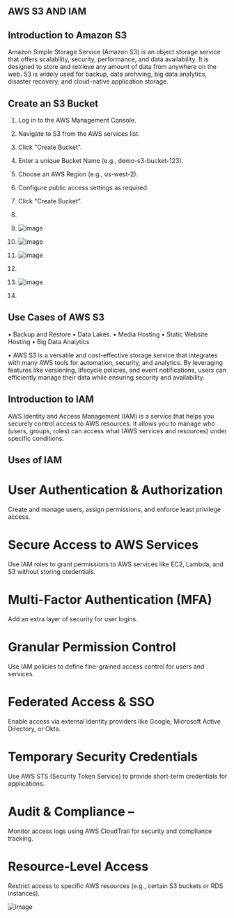 ## AWS S3 AND IAM ##

## Introduction to Amazon S3

Amazon Simple Storage Service (Amazon S3) is an object storage service that offers scalability, security, performance, and data availability. It is designed to store and retrieve any amount of data from anywhere on the web. S3 is widely used for backup, data archiving, big data analytics, disaster recovery, and cloud-native application storage.

## Create an S3 Bucket

1.	Log in to the AWS Management Console.
2.	Navigate to S3 from the AWS services list.
3.	Click "Create Bucket".
4.	Enter a unique Bucket Name (e.g., demo-s3-bucket-123).
5.	Choose an AWS Region (e.g., us-west-2).
6.	Configure public access settings as required.
7.	Click "Create Bucket".
8.
9.	![image](https://github.com/user-attachments/assets/0e58bfac-e0b8-4b68-aa34-c49a7ef76954)

10.	![image](https://github.com/user-attachments/assets/3f3bc915-4ec7-4063-8fbe-cb6910cb930a)
11.	![image](https://github.com/user-attachments/assets/9839ed67-077b-4984-9ff4-14eacf911b8e)
12.
13.	![image](https://github.com/user-attachments/assets/c575f910-5304-451a-bf87-4ae6179842f3)
14.	
## Use Cases of AWS S3

•	Backup and Restore
•	Data Lakes.
•	Media Hosting
•	Static Website Hosting
•	Big Data Analytics

•	AWS S3 is a versatile and cost-effective storage service that integrates with many AWS tools for automation, security, and analytics. By leveraging features like versioning, lifecycle policies, and event notifications, users can efficiently manage their data while ensuring security and availability.

## Introduction to IAM

AWS Identity and Access Management (IAM) is a service that helps you securely control access to AWS resources. It allows you to manage who (users, groups, roles) can access what (AWS services and resources) under specific conditions.


## Uses of IAM

# User Authentication & Authorization 
Create and manage users, assign permissions, and enforce least privilege access.

# Secure Access to AWS Services 
Use IAM roles to grant permissions to AWS services like EC2, Lambda, and S3 without storing credentials.

# Multi-Factor Authentication (MFA) 
Add an extra layer of security for user logins.

# Granular Permission Control 
Use IAM policies to define fine-grained access control for users and services.

# Federated Access & SSO 
Enable access via external identity providers like Google, Microsoft Active Directory, or Okta.

# Temporary Security Credentials 
Use AWS STS (Security Token Service) to provide short-term credentials for applications.

# Audit & Compliance –
Monitor access logs using AWS CloudTrail for security and compliance tracking.

# Resource-Level Access 
Restrict access to specific AWS resources (e.g., certain S3 buckets or RDS instances).

![image](https://github.com/user-attachments/assets/324661b8-c172-4fcc-ae02-c050047431a1)









